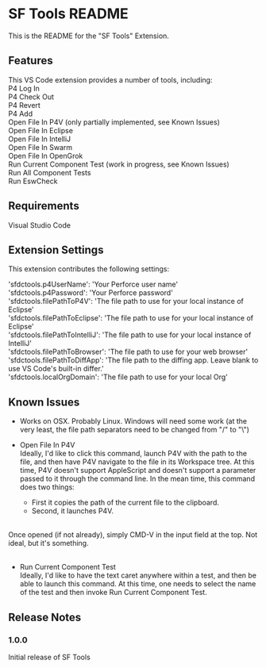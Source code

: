# SF Tools README

This is the README for the "SF Tools" Extension.

## Features

This VS Code extension provides a number of tools, including:<br />
P4 Log In<br />
P4 Check Out<br />
P4 Revert<br />
P4 Add<br />
Open File In P4V (only partially implemented, see Known Issues)<br />
Open File In Eclipse<br />
Open File In IntelliJ<br />
Open File In Swarm<br />
Open File In OpenGrok<br />
Run Current Component Test (work in progress, see Known Issues)<br />
Run All Component Tests<br />
Run EswCheck<br />

## Requirements

Visual Studio Code

## Extension Settings

This extension contributes the following settings:

'sfdctools.p4UserName': 'Your Perforce user name'<br />
'sfdctools.p4Password': 'Your Perforce password'<br />
'sfdctools.filePathToP4V': 'The file path to use for your local instance of Eclipse'<br />
'sfdctools.filePathToEclipse': 'The file path to use for your local instance of Eclipse'<br />
'sfdctools.filePathToIntelliJ': 'The file path to use for your local instance of IntelliJ'<br />
'sfdctools.filePathToBrowser': 'The file path to use for your web browser'<br />
'sfdctools.filePathToDiffApp': 'The file path to the diffing app.  Leave blank to use VS Code's built-in differ.'<br />
'sfdctools.localOrgDomain': 'The file path to use for your local Org'<br />

## Known Issues

* Works on OSX.  Probably Linux.  Windows will need some work (at the very least, the file path separators need to be changed from "/" to "\\")

* Open File In P4V<br />
Ideally, I'd like to click this command, launch P4V with the path to the file, and then have P4V navigate to the file in its Workspace tree.  At this time, P4V doesn't support AppleScript and doesn't support a parameter passed to it through the command line.  In the mean time, this command does two things:<br />
	- First it copies the path of the current file to the clipboard.<br />
	- Second, it launches P4V.<br />
<br />
	Once opened (if not already), simply CMD-V in the input field at the top.  Not ideal, but it's something.<br />
<br />

* Run Current Component Test<br />
Ideally, I'd like to have the text caret anywhere within a test, and then be able to launch this command.  At this time, one needs to select the name of the test and then invoke Run Current Component Test.

## Release Notes

### 1.0.0

Initial release of SF Tools
